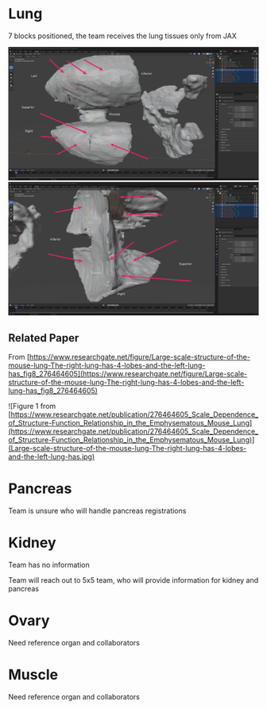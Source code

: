 



# Lung
7 blocks positioned, the team receives the lung tissues only from JAX

![A screenshot of the lung with arrows for extraction sites](images/lung1.png)
![A secdong screenshot of the lung with arrows for extraction sites, dorsal view](images/lung2.png)

## Related Paper

From [https://www.researchgate.net/figure/Large-scale-structure-of-the-mouse-lung-The-right-lung-has-4-lobes-and-the-left-lung-has_fig8_276464605](https://www.researchgate.net/figure/Large-scale-structure-of-the-mouse-lung-The-right-lung-has-4-lobes-and-the-left-lung-has_fig8_276464605)

![Figure 1 from [https://www.researchgate.net/publication/276464605_Scale_Dependence_of_Structure-Function_Relationship_in_the_Emphysematous_Mouse_Lung](https://www.researchgate.net/publication/276464605_Scale_Dependence_of_Structure-Function_Relationship_in_the_Emphysematous_Mouse_Lung)](Large-scale-structure-of-the-mouse-lung-The-right-lung-has-4-lobes-and-the-left-lung-has.jpg)

# Pancreas
Team is unsure who will handle pancreas registrations

# Kidney
Team has no information

Team will reach out to 5x5 team, who will provide  information for kidney and pancreas

# Ovary
Need reference organ and collaborators

# Muscle
Need reference organ and collaborators
